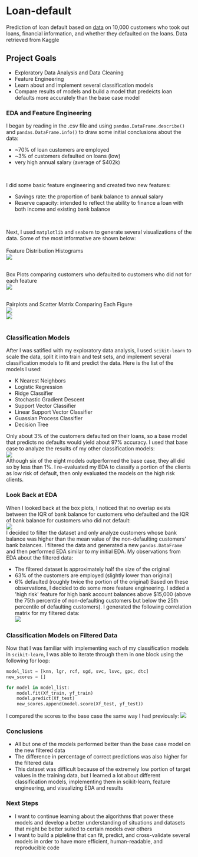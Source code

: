 # Loan-default
Prediction of loan default based on [data](https://www.kaggle.com/kmldas/loan-default-prediction) on 10,000 customers who took out loans, financial information, and whether they defaulted on the loans. Data retrieved from Kaggle

## Project Goals
- Exploratory Data Analysis and Data Cleaning
- Feature Engineering
- Learn about and implement several classification models
- Compare results of models and build a model that predeicts loan defaults more accurately than the base case model

### EDA and Feature Engineering
I began by reading in the .csv file and using `pandas.DataFrame.describe()` and `pandas.DataFrame.info()` to draw some initial conclusions about the data:
- ~70% of loan customers are employed
- ~3% of customers defaulted on loans (low)
- very high annual salary (average of $402k)  
<br/>

I did some basic feature engineering and created two new features:
- Savings rate: the proportion of bank balance to annual salary
- Reserve capacity: intended to reflect the ability to finance a loan with both income and existing bank balance  
<br/>

Next, I used `matplotlib` and `seaborn` to generate several visualizations of the data. Some of the most informative are shown below:  
<br/>
Feature Distribution Histograms  
![](./Photos/Feature%20Dist.PNG)  
<br/>

Box Plots comparing customers who defaulted to customers who did not for each feature  
![](./Photos/Boxplots.PNG)  
<br/>

Pairplots and Scatter Matrix Comparing Each Figure  
![](./Photos/Pairplot.PNG)  
![](./Photos/Scatter%20Matrix.PNG)
<br/><br/>

### Classification Models
After I was satified with my exploratory data analysis, I used `scikit-learn` to scale the data, split it into train and test sets, and implement several classification models to fit and predict the data. Here is the list of the models I used:
- K Nearest Neighbors
- Logistic Regression
- Ridge Classifier
- Stochastic Gradient Descent
- Support Vector Classifier
- Linear Support Vector Classifier
- Guassian Process Classifier
- Decision Tree

Only about 3% of the customers defaulted on their loans, so a base model that predicts no defaults would yield about 97% accuracy. I used that base case to analyze the results of my other classification models:  
![](.Photos/Score%20Comparison%20Initial.PNG)  
Although six of the eight models outperformed the base case, they all did so by less than 1%. I re-evaluated my EDA to classify a portion of the clients as low risk of default, then only evaluated the models on the high risk clients.

### Look Back at EDA
When I looked back at the box plots, I noticed that no overlap exists between the IQR of bank balance for customers who defaulted and the IQR of bank balance for customers who did not default:  
![](./Photos/Boxplots.PNG)  
I decided to filter the dataset and only analyze customers whose bank balance was higher than the mean value of the non-defaulting customers' bank balances. I filtered the data and generated a new `pandas.DataFrame` and then performed EDA similar to my initial EDA. My observations from EDA about the filtered data:
- The filtered dataset is approximately half the size of the original
- 63% of the customers are employed (slightly lower than original)
- 6% defaulted (roughly twice the portion of the original)
Based on these observations, I decided to do some more feature engineering. I added a 'high risk' feature for high bank account balances above $15,000 (above the 75th percentile of non-defaulting customers but below the 25th percentile of defaulting customers). I generated the following correlation matrix for my filtered data:  
![](./Photos/Pearson%20Corr.PNG)  

### Classification Models on Filtered Data
Now that I was familiar with implementing each of my classification models in `scikit-learn`, I was able to iterate through them in one block using the following for loop:  
```python
model_list = [knn, lgr, rcf, sgd, svc, lsvc, gpc, dtc]
new_scores = []

for model in model_list:
    model.fit(Xf_train, yf_train)
    model.predict(Xf_test)
    new_scores.append(model.score(Xf_test, yf_test))
```
I compared the scores to the base case the same way I had previously:
![](Photos/Score%20Comparison%20Filtered.PNG)

### Conclusions
- All but one of the models performed better than the base case model on the new filtered data
- The difference in percentage of correct predictions was also higher for the filtered data
- This dataset was difficult because of the extremely low portion of target values in the training data, but I learned a lot about different classification models, implementing them in scikit-learn, feature engineering, and visualizing EDA and results

### Next Steps
- I want to continue learning about the algorithms that power these models and develop a better understanding of situations and datasets that might be better suited to certain models over others
- I want to build a pipleline that can fit, predict, and cross-validate several models in order to have more efficient, human-readable, and reproducible code
